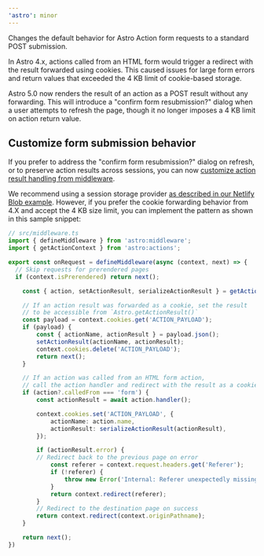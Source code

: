 ```yaml
---
'astro': minor
---
```


Changes the default behavior for Astro Action form requests to a standard POST submission.

In Astro 4.x, actions called from an HTML form would trigger a redirect with the result forwarded using cookies. This caused issues for large form errors and return values that exceeded the 4 KB limit of cookie-based storage.

Astro 5.0 now renders the result of an action as a POST result without any forwarding. This will introduce a "confirm form resubmission?" dialog when a user attempts to refresh the page, though it no longer imposes a 4 KB limit on action return value.

## Customize form submission behavior

If you prefer to address the "confirm form resubmission?" dialog on refresh, or to preserve action results across sessions, you can now [customize action result handling from middleware](https://5-0-0-beta.docs.astro.build/en/guides/actions/#advanced-persist-action-results-with-a-session).

We recommend using a session storage provider [as described in our Netlify Blob example](https://5-0-0-beta.docs.astro.build/en/guides/actions/#advanced-persist-action-results-with-a-session). However, if you prefer the cookie forwarding behavior from 4.X and accept the 4 KB size limit, you can implement the pattern as shown in this sample snippet:

```ts 
// src/middleware.ts
import { defineMiddleware } from 'astro:middleware';
import { getActionContext } from 'astro:actions';

export const onRequest = defineMiddleware(async (context, next) => {
  // Skip requests for prerendered pages
  if (context.isPrerendered) return next();

	const { action, setActionResult, serializeActionResult } = getActionContext(context);

	// If an action result was forwarded as a cookie, set the result
	// to be accessible from `Astro.getActionResult()`
	const payload = context.cookies.get('ACTION_PAYLOAD');
	if (payload) {
		const { actionName, actionResult } = payload.json();
		setActionResult(actionName, actionResult);
		context.cookies.delete('ACTION_PAYLOAD');
		return next();
	}

	// If an action was called from an HTML form action,
	// call the action handler and redirect with the result as a cookie.
	if (action?.calledFrom === 'form') {
		const actionResult = await action.handler();

		context.cookies.set('ACTION_PAYLOAD', {
			actionName: action.name,
			actionResult: serializeActionResult(actionResult),
		});

		if (actionResult.error) {
		// Redirect back to the previous page on error
			const referer = context.request.headers.get('Referer');
			if (!referer) {
				throw new Error('Internal: Referer unexpectedly missing from Action POST request.');
			}
			return context.redirect(referer);
		}
		// Redirect to the destination page on success
		return context.redirect(context.originPathname);
	}

	return next();
})
```
